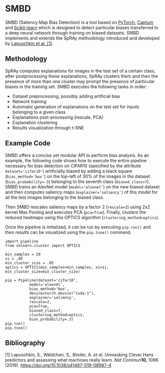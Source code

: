 # SMBD

SMBD (Saliency Map Bias Detection) is a tool based on [PyTorch](https://pytorch.org/), [Captum](captum.ai/) and [Scikit-learn](https://scikit-learn.org/stable/) which is designed to detect particular biases transferred to a deep neural network through training on biased datasets. SMBD implements and extends the SpRAy methodology introduced and developed by [Lapuschkin et al. [1]](https://www.nature.com/articles/s41467-019-08987-4#auth-Sebastian-Lapuschkin).

## Methodology

SpRAy computes explanations for images in the test set of a certain class, after postprocessing these explanations, SpRAy clusters them and then the presence of more than one cluster may prompt the presence of particular biases in the training set. SMBD executes the following tasks in order:
* Dataset preprocessing, possibly adding artificial bias
* Network training
* Automatic generation of explanations on the test set for inputs belonging to a given class
* Explanations post-processing (rescale, PCA)
* Explanation clustering
* Results visualization through t-SNE


## Example Code

SMBD offers a concise yet modular API to perform bias analysis. As an example, the following code shows how to execute the entire pipeline necessary for bias detection on CIFAR10 (specified by the attribute `dataset='cifar10'`) artificially biased by adding a black square (`bias_method='box'`) on the top-left of 30% of the images in the dataset (`bias_probability=.3`) belonging to the seventh class (`biased_class=7`). SMBD trains an AlexNet model (`model='alexnet'`) on the new biased dataset and then computes saliency maps (`explainer='saliency'`) of this model for all the test images belonging to the biased class.

Then SMBD rescales saliency maps by a factor 2 (`rescale=2`) using 2x2 kernel Max Pooling and executes PCA (`pca=True`). Finally, clusters the reduced heatmaps using the OPTICS algorithm (`clustering_method=optics`).

Once the pipeline is initialized, it can be run by executing `pip.run()` and then results can be visualized using the `pip.tsne()` command.

```
import pipeline
from sklearn.cluster import OPTICS

min_samples = 20
xi = .05
min_cluster_size = .05
optics = OPTICS(min_samples=min_samples, xi=xi, min_cluster_size=min_cluster_size)

pip = Pipeline(dataset='cifar10',
	       model='alexnet',
	       bias_method='box',
	       device=torch.device("cuda:1"),
	       explainer='saliency',
	       rescale=2,
	       pca=True,
	       biased_class=7,
	       clustering_method=optics,
	       bias_probability=.3)
pip.run()
pip.tsne()
```

## Bibliography

[1] Lapuschkin, S., Wäldchen, S., Binder, A. _et al._ Unmasking Clever Hans predictors and assessing what machines really learn. _Nat Commun_**10,** 1096 (2019). https://doi.org/10.1038/s41467-019-08987-4
